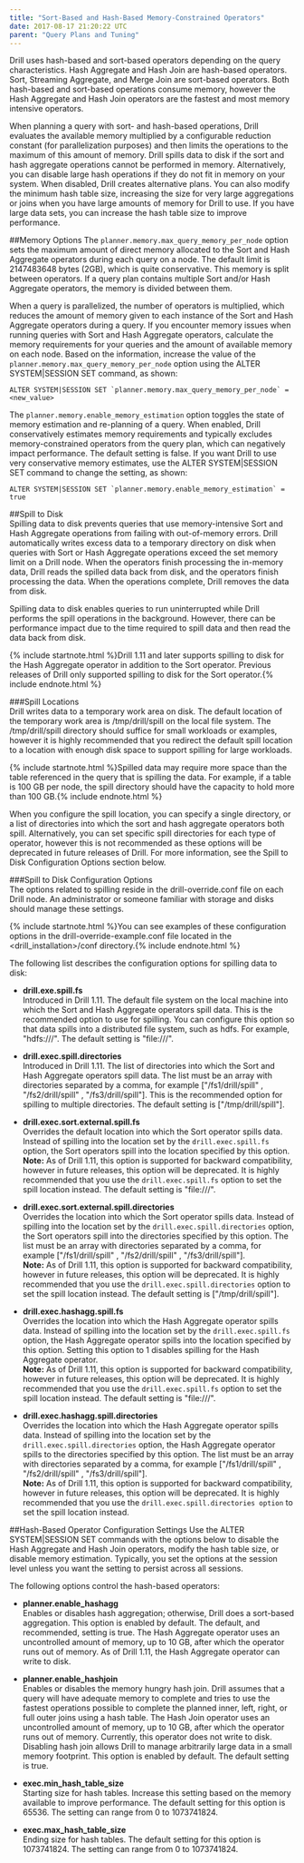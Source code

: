 ```yaml
---
title: "Sort-Based and Hash-Based Memory-Constrained Operators"
date: 2017-08-17 21:20:22 UTC
parent: "Query Plans and Tuning"
--- 
```


Drill uses hash-based and sort-based operators depending on the query characteristics. Hash Aggregate and Hash Join are hash-based operators. Sort, Streaming Aggregate, and Merge Join are sort-based operators. Both hash-based and sort-based operations consume memory, however the Hash Aggregate and Hash Join operators are the fastest and most memory intensive operators. 

When planning a query with sort- and hash-based operations, Drill evaluates the available memory multiplied by a configurable reduction constant (for parallelization purposes) and then limits the operations to the maximum of this amount of memory. Drill spills data to disk if the sort and hash aggregate operations cannot be performed in memory. Alternatively, you can disable large hash operations if they do not fit in memory on your system. When disabled, Drill creates alternative plans. You can also modify the minimum hash table size, increasing the size for very large aggregations or joins when you have large amounts of memory for Drill to use. If you have large data sets, you can increase the hash table size to improve performance. 

##Memory Options
The `planner.memory.max_query_memory_per_node` option sets the maximum amount of direct memory allocated to the Sort and Hash Aggregate operators during each query on a node. The default limit is 2147483648 bytes (2GB), which is quite conservative. This memory is split between operators. If a query plan contains multiple Sort and/or Hash Aggregate operators, the memory is divided between them.

When a query is parallelized, the number of operators is multiplied, which reduces the amount of memory given to each instance of the Sort and Hash Aggregate operators during a query. If you encounter memory issues when running queries with Sort and Hash Aggregate operators, calculate the memory requirements for your queries and the amount of available memory on each node. Based on the information, increase the value of the `planner.memory.max_query_memory_per_node` option using the ALTER SYSTEM|SESSION SET command, as shown:  

    ALTER SYSTEM|SESSION SET `planner.memory.max_query_memory_per_node` = <new_value>  
  

The `planner.memory.enable_memory_estimation` option toggles the state of memory estimation and re-planning of a query. When enabled, Drill conservatively estimates memory requirements and typically excludes memory-constrained operators from the query plan, which can negatively impact performance. The default setting is false. If you want Drill to use very conservative memory estimates, use the ALTER SYSTEM|SESSION SET command to change the setting, as shown:  

    ALTER SYSTEM|SESSION SET `planner.memory.enable_memory_estimation` = true  

 
##Spill to Disk  
Spilling data to disk prevents queries that use memory-intensive Sort and Hash Aggregate operations from failing with out-of-memory errors. Drill automatically writes excess data to a temporary directory on disk when queries with Sort or Hash Aggregate operations exceed the set memory limit on a Drill node. When the operators finish processing the in-memory data, Drill reads the spilled data back from disk, and the operators finish processing the data. When the operations complete, Drill removes the data from disk.  

Spilling data to disk enables queries to run uninterrupted while Drill performs the spill operations in the background. However, there can be performance impact due to the time required to spill data and then read the data back from disk.  

{% include startnote.html %}Drill 1.11 and later supports spilling to disk for the Hash Aggregate operator in addition to the Sort operator. Previous releases of Drill only supported spilling to disk for the Sort operator.{% include endnote.html %}  

###Spill Locations  
Drill writes data to a temporary work area on disk. The default location of the temporary work area is /tmp/drill/spill on the local file system. The /tmp/drill/spill directory should suffice for small workloads or examples, however it is highly recommended that you redirect the default spill location to a location with enough disk space to support spilling for large workloads.  
 
{% include startnote.html %}Spilled data may require more space than the table referenced in the query that is spilling the data. For example, if a table is 100 GB per node, the spill directory should have the capacity to hold more than 100 GB.{% include endnote.html %}
 
When you configure the spill location, you can specify a single directory, or a list of directories into which the sort and hash aggregate operators both spill. Alternatively, you can set specific spill directories for each type of operator, however this is not recommended as these options will be deprecated in future releases of Drill. For more information, see the Spill to Disk Configuration Options section below.  

###Spill to Disk Configuration Options  
The options related to spilling reside in the drill-override.conf file on each Drill node. An administrator or someone familiar with storage and disks should manage these settings.

{% include startnote.html %}You can see examples of these configuration options in the drill-override-example.conf file located in the <drill_installation>/conf directory.{% include endnote.html %} 

The following list describes the configuration options for spilling data to disk:  

* **drill.exe.spill.fs**  
Introduced in Drill 1.11. The default file system on the local machine into which the Sort and Hash Aggregate operators spill data. This is the recommended option to use for spilling. You can configure this option so that data spills into a distributed file system, such as hdfs. For example, "hdfs:///". The default setting is "file:///".  
  
* **drill.exec.spill.directories**  
Introduced in Drill 1.11. The list of directories into which the Sort and Hash Aggregate operators spill data. The list must be an array with directories separated by a comma, for example ["/fs1/drill/spill" , "/fs2/drill/spill" , "/fs3/drill/spill"]. This is the recommended option for spilling to multiple directories. The default setting is ["/tmp/drill/spill"].  
  
* **drill.exec.sort.external.spill.fs**    
Overrides the default location into which the Sort operator spills data. Instead of spilling into the location set by the `drill.exec.spill.fs` option, the Sort operators spill into the location specified by this option.  
**Note:** As of Drill 1.11, this option is supported for backward compatibility, however in future releases, this option will be deprecated. It is highly recommended that you use the `drill.exec.spill.fs` option to set the spill location instead. The default setting is "file:///".  

* **drill.exec.sort.external.spill.directories**   
Overrides the location into which the Sort operator spills data. Instead of spilling into the location set by the `drill.exec.spill.directories` option, the Sort operators spill into the directories specified by this option. The list must be an array with directories separated by a comma, for example ["/fs1/drill/spill" , "/fs2/drill/spill" , "/fs3/drill/spill"].  
**Note:** As of Drill 1.11, this option is supported for backward compatibility, however in future releases, this option will be deprecated. It is highly recommended that you use the `drill.exec.spill.directories` option to set the spill location instead. The default setting is ["/tmp/drill/spill"].  
 
* **drill.exec.hashagg.spill.fs**  
Overrides the location into which the Hash Aggregate operator spills data. Instead of spilling into the location set by the `drill.exec.spill.fs` option, the Hash Aggregate operator spills into the location specified by this option. Setting this option to 1 disables spilling for the Hash Aggregate operator.  
**Note:** As of Drill 1.11, this option is supported for backward compatibility, however in future releases, this option will be deprecated. It is highly recommended that you use the `drill.exec.spill.fs` option to set the spill location instead. The default setting is "file:///".  
  
* **drill.exec.hashagg.spill.directories**    
Overrides the location into which the Hash Aggregate operator spills data. Instead of spilling into the location set by the `drill.exec.spill.directories` option, the Hash Aggregate operator spills to the directories specified by this option. The list must be an array with directories separated by a comma, for example ["/fs1/drill/spill" , "/fs2/drill/spill" , "/fs3/drill/spill"].  
**Note:** As of Drill 1.11, this option is supported for backward compatibility, however in future releases, this option will be deprecated. It is highly recommended that you use the `drill.exec.spill.directories option` to set the spill location instead.  


##Hash-Based Operator Configuration Settings
Use the ALTER SYSTEM|SESSION SET commands with the options below to disable the Hash Aggregate and Hash Join operators, modify the hash table size, or disable memory estimation. Typically, you set the options at the session level unless you want the setting to persist across all sessions.

The following options control the hash-based operators:

* **planner.enable_hashagg**  
Enables or disables hash aggregation; otherwise, Drill does a sort-based aggregation. This option is enabled by default. The default, and recommended, setting is true. 
The Hash Aggregate operator uses an uncontrolled amount of memory, up to 10 GB, after which the operator runs out of memory. As of Drill 1.11, the Hash Aggregate operator can write to disk. 

* **planner.enable_hashjoin**  
Enables or disables the memory hungry hash join. Drill assumes that a query will have adequate memory to complete and tries to use the fastest operations possible to complete the planned inner, left, right, or full outer joins using a hash table. The Hash Join operator uses an uncontrolled amount of memory, up to 10 GB, after which the operator runs out of memory. Currently, this operator does not write to disk. Disabling hash join allows Drill to manage arbitrarily large data in a small memory footprint. This option is enabled by default. The default setting is true.

* **exec.min_hash_table_size**  
Starting size for hash tables. Increase this setting based on the memory available to improve performance. The default setting for this option is 65536. The setting can range from 0 to 1073741824.

* **exec.max\_hash\_table_size**  
Ending size for hash tables. The default setting for this option is 1073741824. The setting can range from 0 to 1073741824.


  




